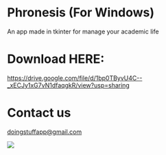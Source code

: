 # Phronesis (For Windows)
An app made in tkinter for manage your academic life
# Download HERE:
https://drive.google.com/file/d/1bp0TByvU4C--_xECJy1xG7vN1dfaqgkR/view?usp=sharing
# Contact us
doingstuffapp@gmail.com

![](https://komarev.com/ghpvc/?username=persona1234)
